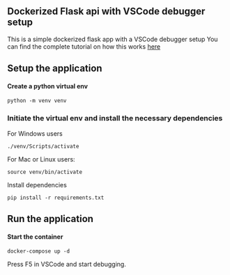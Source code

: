 ## Dockerized Flask api with VSCode debugger setup

This is a simple dockerized flask app with a VSCode debugger setup
You can find the complete tutorial on how this works [here](https://dev.to)

## Setup the application


#### Create a python virtual env

```
python -m venv venv
```

### Initiate the virtual env and install the necessary dependencies

For Windows users
```
./venv/Scripts/activate
```

For Mac or Linux users:
```
source venv/bin/activate
```

Install dependencies
```
pip install -r requirements.txt
```

## Run the application


#### Start the container

```
docker-compose up -d
```

Press F5 in VSCode and start debugging.